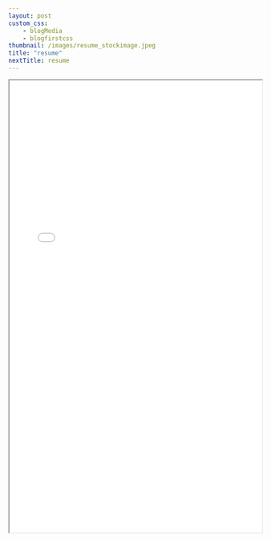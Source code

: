 ```yaml
--- 
layout: post
custom_css: 
    - blogMedia
    - blogfirstcss
thumbnail: /images/resume_stockimage.jpeg
title: "resume"
nextTitle: resume
---
```


 <iframe src="/images/Resume_EstherLiu.pdf" width="100%" height="900px">
 </iframe>